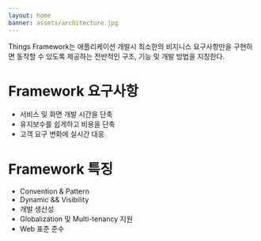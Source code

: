 ```yaml
---
layout: home
banner: assets/architecture.jpg
---
```


Things Framework는 애플리케이션 개발시 최소한의 비지니스 요구사항만을 구현하면 동작할 수 있도록 제공하는 전반적인 구조, 기능 및 개발 방법을 지칭한다.

# [](#header-strong-point) Framework 요구사항

*   서비스 및 화면 개발 시간을 단축
*   유지보수를 쉽게하고 비용을 단축
*   고객 요구 변화에 실시간 대응

# [](#header-strong-point) Framework 특징

*   Convention & Pattern
*   Dynamic && Visibility
*   개발 생산성
*   Globalization 및 Multi-tenancy 지원
*   Web 표준 준수
